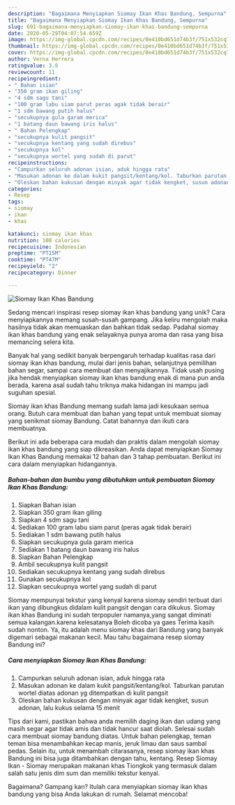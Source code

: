 ```yaml
---
description: "Bagaimana Menyiapkan Siomay Ikan Khas Bandung, Sempurna"
title: "Bagaimana Menyiapkan Siomay Ikan Khas Bandung, Sempurna"
slug: 691-bagaimana-menyiapkan-siomay-ikan-khas-bandung-sempurna
date: 2020-05-29T04:07:54.659Z
image: https://img-global.cpcdn.com/recipes/0e410bd651d74b3f/751x532cq70/siomay-ikan-khas-bandung-foto-resep-utama.jpg
thumbnail: https://img-global.cpcdn.com/recipes/0e410bd651d74b3f/751x532cq70/siomay-ikan-khas-bandung-foto-resep-utama.jpg
cover: https://img-global.cpcdn.com/recipes/0e410bd651d74b3f/751x532cq70/siomay-ikan-khas-bandung-foto-resep-utama.jpg
author: Verna Herrera
ratingvalue: 3.8
reviewcount: 11
recipeingredient:
- " Bahan isian"
- "350 gram ikan giling"
- "4 sdm sagu tani"
- "100 gram labu siam parut peras agak tidak berair"
- "1 sdm bawang putih halus"
- "secukupnya gula garam merica"
- "1 batang daun bawang iris halus"
- " Bahan Pelengkap"
- "secukupnya kulit pangsit"
- "secukupnya kentang yang sudah direbus"
- "secukupnya kol"
- "secukupnya wortel yang sudah di parut"
recipeinstructions:
- "Campurkan seluruh adonan isian, aduk hingga rata"
- "Masukan adonan ke dalam kukit pangsit/kentang/kol. Taburkan parutan wortel diatas adonan yg ditempatkan di kulit pangsit"
- "Oleskan bahan kukusan dengan minyak agar tidak kengket, susun adonan, lalu kukus selama 15 menit"
categories:
- Resep
tags:
- siomay
- ikan
- khas

katakunci: siomay ikan khas 
nutrition: 108 calories
recipecuisine: Indonesian
preptime: "PT15M"
cooktime: "PT47M"
recipeyield: "2"
recipecategory: Dinner

---
```



![Siomay Ikan Khas Bandung](https://img-global.cpcdn.com/recipes/0e410bd651d74b3f/751x532cq70/siomay-ikan-khas-bandung-foto-resep-utama.jpg)

Sedang mencari inspirasi resep siomay ikan khas bandung yang unik? Cara menyiapkannya memang susah-susah gampang. Jika keliru mengolah maka hasilnya tidak akan memuaskan dan bahkan tidak sedap. Padahal siomay ikan khas bandung yang enak selayaknya punya aroma dan rasa yang bisa memancing selera kita.

Banyak hal yang sedikit banyak berpengaruh terhadap kualitas rasa dari siomay ikan khas bandung, mulai dari jenis bahan, selanjutnya pemilihan bahan segar, sampai cara membuat dan menyajikannya. Tidak usah pusing jika hendak menyiapkan siomay ikan khas bandung enak di mana pun anda berada, karena asal sudah tahu triknya maka hidangan ini mampu jadi suguhan spesial.

Siomay ikan khas Bandung memang sudah lama jadi kesukaan semua orang. Butuh cara membuat dan bahan yang tepat untuk membuat siomay yang senikmat siomay Bandung. Catat bahannya dan ikuti cara membuatnya.


Berikut ini ada beberapa cara mudah dan praktis dalam mengolah siomay ikan khas bandung yang siap dikreasikan. Anda dapat menyiapkan Siomay Ikan Khas Bandung memakai 12 bahan dan 3 tahap pembuatan. Berikut ini cara dalam menyiapkan hidangannya.

<!--inarticleads1-->

##### Bahan-bahan dan bumbu yang dibutuhkan untuk pembuatan Siomay Ikan Khas Bandung:

1. Siapkan  Bahan isian
1. Siapkan 350 gram ikan giling
1. Siapkan 4 sdm sagu tani
1. Sediakan 100 gram labu siam parut (peras agak tidak berair)
1. Sediakan 1 sdm bawang putih halus
1. Siapkan secukupnya gula garam merica
1. Sediakan 1 batang daun bawang iris halus
1. Siapkan  Bahan Pelengkap
1. Ambil secukupnya kulit pangsit
1. Sediakan secukupnya kentang yang sudah direbus
1. Gunakan secukupnya kol
1. Siapkan secukupnya wortel yang sudah di parut


Siomay mempunyai tekstur yang kenyal karena siomay sendiri terbuat dari ikan yang dibungkus didalam kulit pangsit dengan cara dikukus. Siomay ikan khas Bandung ini sudah terpopuler namanya,yang sangat diminati semua kalangan.karena kelesatanya Boleh dicoba ya gaes Terima kasih sudah nonton. Ya, itu adalah menu siomay khas dari Bandung yang banyak digemari sebagai makanan kecil. Mau tahu bagaimana resep siomay Bandung ini? 

<!--inarticleads2-->

##### Cara menyiapkan Siomay Ikan Khas Bandung:

1. Campurkan seluruh adonan isian, aduk hingga rata
1. Masukan adonan ke dalam kukit pangsit/kentang/kol. Taburkan parutan wortel diatas adonan yg ditempatkan di kulit pangsit
1. Oleskan bahan kukusan dengan minyak agar tidak kengket, susun adonan, lalu kukus selama 15 menit


Tips dari kami, pastikan bahwa anda memilih daging ikan dan udang yang masih segar agar tidak amis dan tidak hancur saat diolah. Selesai sudah cara membuat siomay bandung diatas. Untuk bahan pelengkap, teman teman bisa menambahkan kecap manis, jeruk limau dan saus sambal pedas. Selain itu, untuk menambah citarasanya, resep siomay ikan khas Bandung ini bisa juga ditambahkan dengan tahu, kentang. Resep Siomay Ikan - Siomay merupakan makanan khas Tiongkok yang termasuk dalam salah satu jenis dim sum dan memiliki tekstur kenyal. 

Bagaimana? Gampang kan? Itulah cara menyiapkan siomay ikan khas bandung yang bisa Anda lakukan di rumah. Selamat mencoba!
